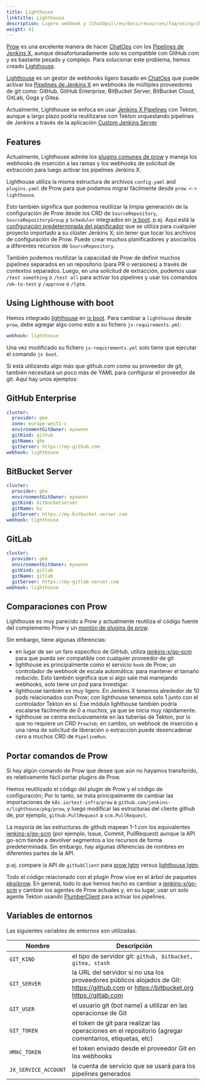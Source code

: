 ```yaml
---
title: Lighthouse
linktitle: Lighthouse
description: Ligero webhook y [ChatOps](/es/docs/resources/faq/using/chatops/) para múltiples proveedores git.
weight: 41
---
```


[Prow](https://github.com/kubernetes/test-infra/tree/master/prow) es una excelente manera de hacer [ChatOps](/es/docs/resources/faq/using/chatops/) con los [Pipelines de Jenkins X](/es/about/concepts/jenkins-x-pipelines/), aunque desafortunadamente solo es compatible con GitHub.com y es bastante pesado y complejo. Para solucionar este problema, hemos creado [Lighthouse](https://github.com/jenkins-x/lighthouse).

[Lighthouse](https://github.com/jenkins-x/lighthouse) es un gestor de webhooks ligero basado en [ChatOps](/es/docs/resources/faq/using/chatops/) que puede activar los [Pipelines de Jenkins X](/es/about/concepts/jenkins-x-pipelines/) en webhooks de múltiples proveedores de git como: GitHub, GitHub Enterprise, BitBucket Server, BitBucket Cloud, GitLab, Gogs y Gitea.

Actualmente, Lighthouse se enfoca en usar [Jenkins X Pipelines](/about/concepts/jenkins-x-pipelines/) con Tekton, aunque a largo plazo podría reutilizarse con Tekton orquestando pipelines de Jenkins a través de la aplicación [Custom Jenkins Server](/docs/resources/guides/managing-jx/common-tasks/custom-jenkins/)

## Features

Actualmente, Lighthouse admite los [plugins comunes de prow](https://github.com/jenkins-x/lighthouse/tree/master/pkg/prow/plugins) y maneja los webhooks de inserción a las ramas y los webhooks de solicitud de extracción para luego activar los pipelines Jenkins X.

Lighthouse utiliza la misma estructura de archivos `config.yaml` and `plugins.yaml` de Prow para que podamos migrar fácilmente desde `prow <-> lighthouse`.

Esto también significa que podemos reutilizar la limpia generación de la configuración de Prow desde los CRD de `SourceRepository`, `SourceRepositoryGroup` y `Scheduler` integrados en [jx boot](/docs/reference/boot/). p.ej. Aquí está la [configuración predeterminada del planificador](https://github.com/jenkins-x/jenkins-x-boot-config/blob/master/env/templates/default-scheduler.yaml) que se utiliza para cualquier proyecto importado a su clúster Jenkins X; sin tener que tocar los archivos de configuración de Prow. Puede crear muchos planificadores y asociarlos a diferentes recursos de `SourceRepository`.

También podemos reutilizar la capacidad de Prow de definir muchos pipelines separados en un repositorio (para PR o versiones) a través de contextos separados. Luego, en una solicitud de extracción, podemos usar `/test something` o `/test all` para activar los pipelines y usar los comandos `/ok-to-test` y `/approve` o `/lgtm`.

## Using Lighthouse with boot

Hemos integrado [lighthouse](https://github.com/jenkins-x/lighthouse) en [jx boot](/docs/reference/boot/). Para cambiar a `lighthouse` desde `prow`, debe agregar algo como esto a su fichero `jx-requirements.yml`:

```yaml
webhook: lighthouse
```

Una vez modificado su fichero `jx-requirements.yml` solo tiene que ejecutar el comando `jx boot`.

Si está utilizando algo más que github.com como su proveedor de git, también necesitará un poco más de YAML para configurar el proveedor de git. Aquí hay unos ejemplos:

## GitHub Enterprise

```yaml
cluster:
  provider: gke
  zone: europe-west1-c
  environmentGitOwner: myowner
  gitKind: github
  gitName: ghe
  gitServer: https://my-github.com
webhook: lighthouse
```

## BitBucket Server

```yaml
cluster:
  provider: gke
  environmentGitOwner: myowner
  gitKind: bitbucketserver
  gitName: bs
  gitServer: https://my-bitbucket-server.com
webhook: lighthouse
```

## GitLab

```yaml
cluster:
  provider: gke
  environmentGitOwner: myowner
  gitKind: gitlab
  gitName: gitlab
  gitServer: https://my-gitlab-server.com
webhook: lighthouse
```

## Comparaciones con Prow

Lighthouse es muy parecido a Prow y actualmente reutiliza el código fuente del complemento Prow y un [montón de plugins de prow](https://github.com/jenkins-x/lighthouse/tree/master/pkg/prow/plugins).

Sin embargo, tiene algunas diferencias:

* en lugar de ser un faro específico de GitHub, utiliza [jenkins-x/go-scm](https://github.com/jenkins-x/go-scm) para que pueda ser compatible con cualquier proveedor de git
* lighthouse es principalmente como el servicio `hook` de Prow; un controlador de webhook de escala automática: para mantener el tamaño reducido. Esto también significa que si algo sale mal manejando webhooks, solo tiene un pod para investigar.
* lighthouse también es muy ligero. En Jenkins X tenemos alrededor de 10 pods relacionados con Prow; con lighthouse tenemos solo 1 junto con el controlador Tekton en sí. Ese módulo lighthouse también podría escalarse fácilmente de 0 a muchos, ya que se inicia muy rápidamente.
* lighthouse se centra exclusivamente en las tuberías de Tekton, por lo que no requiere un CRD `ProwJob`; en cambio, un webhook de inserción a una rama de solicitud de liberación o extracción puede desencadenar cero a muchos CRD de `PipelineRun`.

## Portar comandos de Prow

Si hay algún comando de Prow que desee que aún no hayamos transferido, es relativamente fácil portar plugins de Prow.

Hemos reutilizado el código del plugin de Prow y el código de configuración; Por lo tanto, se trata principalmente de cambiar las importaciones de `k8s.io/test-infra/prow` a `github.com/jenkins-x/lighthouse/pkg/prow`, y luego modificar las estructuras del cliente github de, por ejemplo, `github.PullRequest` a `scm.PullRequest`.

La mayoría de las estructuras de github mapean 1-1 con los equivalentes [jenkins-x/go-scm](https://github.com/jenkins-x/go-scm) (por ejemplo, Issue, Commit, PullRequest) aunque la API go-scm tiende a devolver segmentos a los recursos de forma predeterminada. Sin embargo, hay algunas diferencias de nombres en diferentes partes de la API.

p.ej. compare la API de `githubClient` para [prow lgtm](https://github.com/kubernetes/test-infra/blob/344024d30165cda6f4691cc178f25b16f1a1f5af/prow/plugins/lgtm/lgtm.go#L134-L150) versus [lighthouse lgtm](https://github.com/jenkins-x/lighthouse/blob/master/pkg/prow/plugins/lgtm/lgtm.go#L135-L150).

Todo el código relacionado con el plugin Prow vive en el árbol de paquetes [pkg/prow](https://github.com/jenkins-x/lighthouse/tree/master/pkg/prow). En general, todo lo que hemos hecho es cambiar a [jenkins-x/go-scm](https://github.com/jenkins-x/go-scm) y cambiar los agentes de Prow actuales y, en su lugar, usar un solo agente Tekton usando [PlumberClient](https://github.com/jenkins-x/lighthouse/blob/master/pkg/plumber/interface.go#L3-L6) para activar los pipelines.

## Variables de entornos

Las siguientes variables de entornos son utilizadas:

| Nombre  |  Descripción |
| ------------- | ------------- |
| `GIT_KIND` | el tipo de servidor git: `github, bitbucket, gitea, stash` |
| `GIT_SERVER` | la URL del servidor si no usa los proveedores públicos alojados de Git: https://github.com or https://bitbucket.org https://gitlab.com |
| `GIT_USER` | el usuario git (bot name) a utilizar en las operacionse de Git |
| `GIT_TOKEN` | el token de git para realizar las operaciones en el repositorio (agregar comentarios, etiquetas, etc) |
| `HMAC_TOKEN` | el token enviado desde el proveedor Git en los webhooks |
| `JX_SERVICE_ACCOUNT` | la cuenta de servicio que se usará para los pipelines generados |